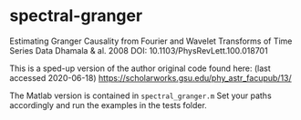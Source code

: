 # spectral-granger

Estimating Granger Causality from Fourier and Wavelet Transforms of Time Series Data
Dhamala & al. 2008
DOI: 10.1103/PhysRevLett.100.018701 

This is a sped-up version of the author original code found here: (last accessed 2020-06-18)
https://scholarworks.gsu.edu/phy_astr_facupub/13/

The Matlab version is contained in `spectral_granger.m`
Set your paths accordingly and run the examples in the tests folder.
